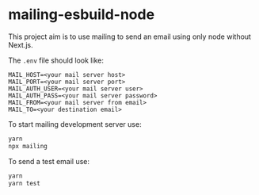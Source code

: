# mailing-esbuild-node

This project aim is to use mailing to send an email using only node without Next.js.

The `.env` file should look like:

```dotenv
MAIL_HOST=<your mail server host>
MAIL_PORT=<your mail server port>
MAIL_AUTH_USER=<your mail server user>
MAIL_AUTH_PASS=<your mail server password>
MAIL_FROM=<your mail server from email>
MAIL_TO=<your destination email>
```

To start mailing development server use:

```bash
yarn
npx mailing
```

To send a test email use:

```bash
yarn
yarn test
```
